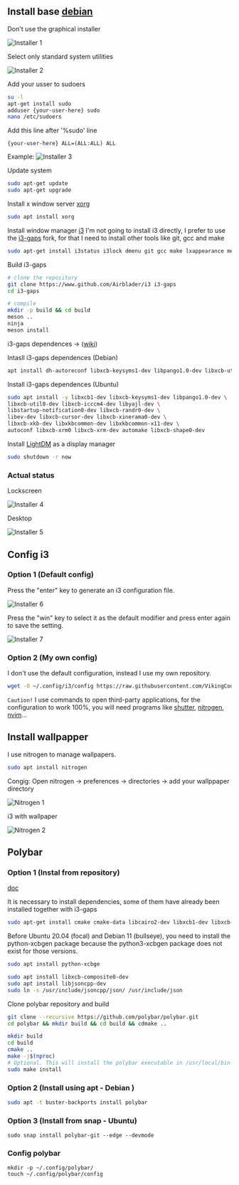 ## Install base [debian](https://www.debian.org/)

Don't use the graphical installer

![Installer 1](./img/screenshot1.png)

Select only standard system utilities

![Installer 2](./img/screenshot2.png)

Add your usser to sudoers
```bash
su -l
apt-get install sudo
adduser {your-user-here} sudo
nano /etc/sudoers
```

Add this line after '%sudo' line
```
{your-user-here} ALL=(ALL:ALL) ALL
```
Example:
![Installer 3](./img/screenshot3.png)

Update system
```bash
sudo apt-get update
sudo apt-get upgrade
```

Install x window server [xorg](https://es.wikipedia.org/wiki/X.Org_Server)
```bash
sudo apt install xorg
```

Install window manager [i3](https://i3wm.org/)
I'm not going to install i3 directly, I prefer to use the [i3-gaps](https://github.com/Airblader/i3) fork, for that I need to install other tools like git, gcc and make

```bash
sudo apt-get install i3status i3lock dmenu git gcc make lxappearance meson
```

Build i3-gaps

```bash
# clone the repository
git clone https://www.github.com/Airblader/i3 i3-gaps
cd i3-gaps

# compile
mkdir -p build && cd build
meson ..
ninja
meson install
```

i3-gaps dependences -> ([wiki](https://github.com/Airblader/i3/wiki/Building-from-source))

Intasll i3-gaps dependences (Debian)

```bash
apt install dh-autoreconf libxcb-keysyms1-dev libpango1.0-dev libxcb-util0-dev xcb libxcb1-dev libxcb-icccm4-dev libyajl-dev libev-dev libxcb-xkb-dev libxcb-cursor-dev libxkbcommon-dev libxcb-xinerama0-dev libxkbcommon-x11-dev libstartup-notification0-dev libxcb-randr0-dev libxcb-xrm0 libxcb-xrm-dev libxcb-shape0 libxcb-shape0-dev
```
Install i3-gaps dependences (Ubuntu)

```bash
sudo apt install -y libxcb1-dev libxcb-keysyms1-dev libpango1.0-dev \
libxcb-util0-dev libxcb-icccm4-dev libyajl-dev \
libstartup-notification0-dev libxcb-randr0-dev \
libev-dev libxcb-cursor-dev libxcb-xinerama0-dev \
libxcb-xkb-dev libxkbcommon-dev libxkbcommon-x11-dev \
autoconf libxcb-xrm0 libxcb-xrm-dev automake libxcb-shape0-dev
```


Install [LightDM](https://github.com/canonical/lightdm) as a display manager

```bash
sudo shutdown -r now
```

### Actual status

Lockscreen

![Installer 4](./img/screenshot4.png)

Desktop

![Installer 5](./img/screenshot5.png)

## Config i3

### Option 1 (Default config)
Press the "enter" key to generate an i3 configuration file.

![Installer 6](./img/screenshot6.png)

Press the "win" key to select it as the default modifier and press enter again to save the setting.

![Installer 7](./img/screenshot7.png)

### Option 2 (My own config)

I don't use the default configuration, instead I use my own repository.

```bash
wget -O ~/.config/i3/config https://raw.githubusercontent.com/VikingCodeBlog/i3-config/main/config
```
`Caution!` I use commands to open third-party applications, for the configuration to work 100%, you will need programs like [shutter](https://snapcraft.io/install/shutter/debian), [nitrogen](https://packages.debian.org/stretch/x11/nitrogen), [nvim](https://neovim.io/)...

## Install wallpapper

I use nitrogen to manage wallpapers.

```bash
sudo apt install nitrogen
```
Congig:
Open nitrogen -> preferences -> directories -> add your wallppaper directory

![Nitrogen 1](./img/screenshot8.png)

i3 with wallpaper

![Nitrogen 2](./img/screenshot9.png)

## Polybar

### Option 1 (Instal from repository)
[doc](https://github.com/polybar/polybar/wiki/Compiling)

It is necessary to install dependencies, some of them have already been installed together with i3-gaps

```bash
sudo apt-get install cmake cmake-data libcairo2-dev libxcb1-dev libxcb-ewmh-dev libxcb-icccm4-dev libxcb-image0-dev libxcb-randr0-dev libxcb-util0-dev libxcb-xkb-dev pkg-config python3-xcbgen xcb-proto libxcb-xrm-dev libasound2-dev libmpdclient-dev libiw-dev libcurl4-openssl-dev libpulse-dev python3-sphinx
```
Before Ubuntu 20.04 (focal) and Debian 11 (bullseye), you need to install the python-xcbgen package because the python3-xcbgen package does not exist for those versions.

```bash
sudo apt install python-xcbge
```

```bash
sudo apt install libxcb-composite0-dev
sudo apt install libjsoncpp-dev
sudo ln -s /usr/include/jsoncpp/json/ /usr/include/json
```

Clone polybar repository and build

```bash
git clone --recursive https://github.com/polybar/polybar.git
cd polybar && mkdir build && cd build && cdmake ..
```

```bash
mkdir build
cd build
cmake ..
make -j$(nproc)
# Optional. This will install the polybar executable in /usr/local/bin
sudo make install
```

### Option 2 (Install using apt - Debian )
```bash
sudo apt -t buster-backports install polybar
```

### Option 3 (Install from snap - Ubuntu)
```
sudo snap install polybar-git --edge --devmode
```

### Config polybar

```
mkdir -p ~/.config/polybar/
touch ~/.config/polybar/config
```

